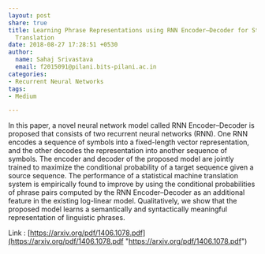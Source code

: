```yaml
---
layout: post
share: true
title: Learning Phrase Representations using RNN Encoder–Decoder for Statistical Machine
  Translation
date: 2018-08-27 17:28:51 +0530
author:
  name: Sahaj Srivastava
  email: f2015091@pilani.bits-pilani.ac.in
categories:
- Recurrent Neural Networks
tags:
- Medium

---
```

In  this  paper,   a  novel  neural network model called RNN Encoder–Decoder is proposed  that  consists  of  two  recurrent neural  networks  (RNN).  One  RNN  encodes a sequence of symbols into a fixed-length vector representation, and the other decodes the representation into another sequence of symbols.  The encoder and decoder  of  the  proposed  model  are  jointly trained to maximize the conditional probability of a target sequence given a source sequence.   The performance of a statistical machine translation system is empirically found to improve by using the conditional probabilities of phrase pairs computed by the RNN Encoder–Decoder as an additional feature in the existing log-linear model.    Qualitatively,  we  show  that  the proposed model learns a semantically and syntactically meaningful representation of linguistic phrases.

Link : [https://arxiv.org/pdf/1406.1078.pdf](https://arxiv.org/pdf/1406.1078.pdf "https://arxiv.org/pdf/1406.1078.pdf")